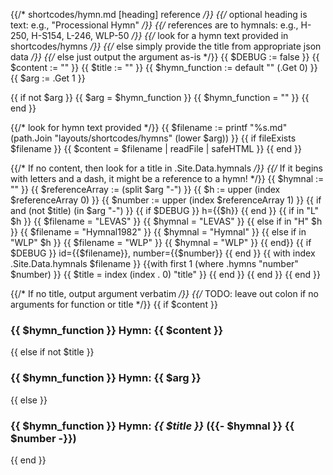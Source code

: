 {{/* shortcodes/hymn.md [heading] reference */}}
{{/* optional heading is text: e.g., "Processional Hymn" */}}
{{/* references are to hymnals: e.g., H-250, H-S154, L-246, WLP-50 */}}
{{/* look for a hymn text provided in shortcodes/hymns */}}
{{/* else simply provide the title from appropriate json data */}}
{{/* else just output the argument as-is */}}
{{ $DEBUG := false }}
{{ $content := "" }}
{{ $title := "" }}
{{ $hymn_function := default "" (.Get 0) }}
{{ $arg := .Get 1 }}

{{ if not $arg }}
	{{ $arg = $hymn_function }}
	{{ $hymn_function = "" }}
{{ end }}

{{/* look for hymn text provided */}}
{{ $filename := printf "%s.md" (path.Join "layouts/shortcodes/hymns" (lower $arg)) }}
{{ if fileExists $filename }}
	{{ $content = $filename | readFile | safeHTML }}
{{ end }}

{{/* If no content, then look for a title in .Site.Data.hymnals */}}
{{/* If it begins with letters and a dash, it might be a reference to a hymn! */}}
{{ $hymnal := "" }}
{{ $referenceArray := (split $arg "-") }}
{{ $h := upper (index $referenceArray 0) }}
{{ $number := upper (index $referenceArray 1) }}
{{ if and (not $title) (in $arg "-") }}
	{{ if $DEBUG }} h={{$h}} {{ end }}
	{{ if in "L"  $h }}
		{{ $filename = "LEVAS" }}
		{{ $hymnal = "LEVAS" }}
	{{ else if in "H" $h }}
		{{ $filename = "Hymnal1982" }}
		{{ $hymnal = "Hymnal" }}
	{{ else if in "WLP" $h }}
		{{ $filename = "WLP" }}
		{{ $hymnal = "WLP" }}
	{{ end}}
	{{ if $DEBUG }} id={{$filename}}, number={{$number}} {{ end }}
	{{ with index .Site.Data.hymnals $filename }}
		{{with first 1 (where .hymns "number" $number) }}
			{{ $title = index (index . 0) "title" }}
		{{ end }}
	{{ end }}
{{ end }}

{{/* If no title, output argument verbatim */}}
{{/* TODO: leave out colon if no arguments for function or title */}}
{{ if $content }}
### {{ $hymn_function }} Hymn: {{ $content }}
{{ else if not $title }}
### {{ $hymn_function }} Hymn: {{ $arg }}
{{ else }}
### {{ $hymn_function }} Hymn: _{{ $title }}_ ({{- $hymnal }} {{ $number -}})
{{ end }}
